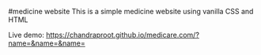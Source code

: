 #medicine website
This is a simple medicine website using vanilla CSS and HTML

Live demo: https://chandraproot.github.io/medicare.com/?name=&name=&name=
